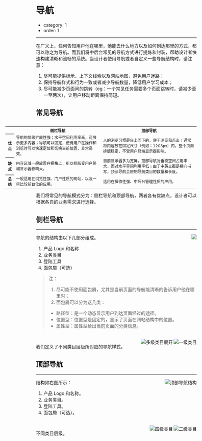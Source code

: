 # 导航

- category: 1
- order: 1

---

在广义上，任何告知用户他在哪里，他能去什么地方以及如何到达那里的方式，都可以称之为导航。而我们将中后台常见的导航方式进行提炼和封装，帮助设计者快速构建清晰和流畅的系统。当设计者使用导航或者自定义一些导航结构时，请注意：

1. 尽可能提供标示、上下文线索以及网站地图，避免用户迷路；
2. 保持导航样式和行为一致或者减少导航数量，降低用户学习成本；
3. 尽可能减少页面间的跳转（eg：一个常见任务需要多个页面跳转时，请减少至一至两次），让用户移动距离保持简短。

## 常见导航

<Table style="font-size:12px;float:right;width:600px;margin-left:60px;">
  <tr>
    <th></th>
    <th>侧栏导航</th>
    <th>顶部导航</th>
  </tr>
  <tr>
    <th>优点</th>
    <td>导航的层级扩展性强；水平空间利用率高，可展示更多内容；导航可以固定，使得用户在操作和浏览时可以快速定位和切换当前位置，非常高效。</td>
    <td>人的浏览习惯是自上而下的，便于浏览和点击；通常将内容放在固定尺寸（例如：1208px）内，整个页面排版稳定，不受用户终端显示器影响。</td>
  </tr>
  <tr>
    <th>缺点</th>
    <td>内容区域一般放置在栅格上，所以排版受用户终端显示器影响大。</td>
    <td>目前显示器多为宽屏，顶部导航对垂直空间占用率大，而对水平空间利用率低；由于中英文都是横向书写，顶部导航会限制导航类目的数量和长度。</td>
  </tr>
  <tr>
    <th>总结</th>
    <td>一般适用在浏览性强、门户性质的网站，以及一些比较前台化的应用。</td>
    <td>适用在操作性强、中后台管理性质的应用。</td>
  </tr>
</Table>

我们将常见的导航模式分为：侧栏导航和顶部导航，两者各有优缺点，设计者可以根据各自的业务需求进行选择。

## 侧栏导航

---

<img class="preview-img" noPadding align="right" src="https://os.alipayobjects.com/rmsportal/fHxLgTBlEJhYsIA.png">

导航的结构由以下几部分组成。

1. 产品 Logo 和名称
2. 业务类目
3. 登陆工具
4. 面包屑（可选）

> 注：
> 1. 尽可能不使用面包屑，尤其是当前页面的导航能清晰的告诉用户他在哪里时；
> 2. 面包屑可以分为这几类：
>   - 路径型：是一个动态显示用户到达页面经过的途径。
>   - 位置型：位置型是固定的，显示了页面在网站结构中的位置。
>   - 属性型：属性型给出当前页面的分类信息。

<br>

<img class="preview-img" noPadding align="right" alt="一级类目" src="https://os.alipayobjects.com/rmsportal/GsVlBheKLGHCRLe.png">

<img class="preview-img" noPadding align="right" alt="多级类目展开" src="https://os.alipayobjects.com/rmsportal/qaOifucSTWooBTL.png">

我们定义了不同类目层级所对应的导航样式。


## 顶部导航

---

<img class="preview-img" noPadding align="right" alt="顶部导航结构" src="https://os.alipayobjects.com/rmsportal/KvEsIDOYzknbsPT.png">

结构如右图所示：

1. 产品 Logo 和名称。
2. 业务类目。
3. 登陆工具。
4. 面包屑（可选）。

<br>

<img class="preview-img" noPadding align="right" alt="二级类目" src="https://os.alipayobjects.com/rmsportal/xXaCRVPIfmjDyIL.png">

<img class="preview-img" noPadding align="right" alt="四级类目" src="https://os.alipayobjects.com/rmsportal/ollkHeFUFQElelm.png">

不同类目层级。
